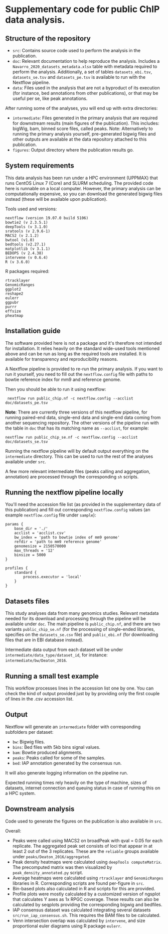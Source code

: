 # Supplementary code for public ChIP data analysis.

## Structure of the repository

- `src`: Contains source code used to perform the analysis in the publication.
- `doc`: Relevant documentation to help reproduce the analysis. Includes a `Navarro_2020_datasets_metadata.xlsx` table with metadata required to perform the analysis. Additionally, a set of tables `datasets_ebi.tsv`, `datasets_se.tsv` and `datasets_pe.tsv` is available to run with the Nextflow pipeline. 
- `data`: Files used in the analysis that are not a byproduct of its execution (for instance, bed annotations from other publications), or that may be useful per se, like peak annotations.

After running some of the analyses, you will end up with extra directories:
- `intermediate`: Files generated in the primary analysis that are required for downstream results (main figures of the publication). This includes: bigWig, bam, binned score files, called peaks. Note: Alternatively to running the primary analysis yourself, pre-generated bigwig files and other outputs are available at the data repository attached to this publication.
- `figures`: Output directory where the publication results go.

## System requirements

This data analysis has been run under a HPC environment (UPPMAX) that runs 
CentOS Linux 7 (Core) and SLURM scheduling. The provided code here is runnable on a local computer. However,
the primary analysis can be computationally expensive, so you can download the generated bigwig files instead
(these will be available upon publication).

Tools used and versions:

    nextflow (version 19.07.0 build 5106)
    bowtie2 (v 2.3.5.1)
    deepTools (v 3.1.0)
    sratools (v 2.9.6-1)
    MACS2 (v 2.1.2)
    bwtool (v1.0)
    bedtools (v2.27.1)
    matplotlib (v 3.1.1)
    BEDOPS (v 2.4.38)
    intervene (v 0.6.4)
    R (v 3.6.0)

R packages required:

    rtracklayer
    GenomicRanges
    ggplot2
    reshape2
    eulerr
    ggpubr
    purrr
    effsize
    pheatmap


## Installation guide

The software provided here is not a package and it's therefore not intended for
installation. It relies heavily on the standard wide-used tools mentioned above and
 can be run as long as the required tools are installed. It is available 
for transparency and reproducibility reasons. 

A Nextflow pipeline is provided to re-run the primary analysis. If you want to run it
yourself, you need to fill out the `nextflow.config` file with paths to bowtie
reference index for mm9 and reference genome. 

Then you should be able to run it using nextflow: 

     nextflow run public_chip.nf -c nextflow.config --acclist doc/datasets_pe.tsv 

**Note**: There are currently three versions of this nextflow pipeline, for running paired-end data, single-end data and
single-end data coming from another sequencing repository. The other versions of the pipeline run with the table in `doc` that has its matching name as `--acclist`, for example:

    nextflow run public_chip_se.nf -c nextflow.config --acclist doc/datasets_se.tsv

Running the nextflow pipeline will by default output everything on the `intermediate` directory.
This can be used to run the rest of the analyses available under `src`.

A few more relevant intermediate files (peaks calling and aggregation, annotation) are processed
through the corresponding `sh` scripts.

## Running the nextflow pipeline locally

You'll need the accession file list (as provided in the supplementary data of
this publication) and fill out corresponding `nextflow.config` values (an example 
`nextflow.config` file under `sample`):

    params {
        base_dir = './'
        acclist = 'acclist.csv'
        bw_index = 'path to bowtie index of mm9 genome'
        refdir = 'path to mm9 reference genome'
        genomesize = 2150570000
        max_threads = '12'
        binsize = 5000
    }

    profiles {
        standard {
            process.executor = 'local'
        }
    }


## Datasets files

This study analyses data from many genomics studies. Relevant metadata needed for its download
and processing through the pipeline will be available under `doc`. The main pipeline 
is `public_chip.nf`, and there are two variants `public_chip_se.nf` (for the processing of
single-ended libraries, specifies on the `datasets_se.csv` file) and `public_ebi.nf` (for
downloading files that are in EBI database instead).

Intermediate data output from each dataset will be under `intermediate/data_type/dataset_id`,
for instance: `intermediate/bw/Deaton_2016`.

## Running a small test example

This workflow processes lines in the accession list one by one. You can check
the kind of output provided just by by providing only the first couple of lines in the
.csv accession list.

## Output 

Nextflow will generate an `intermediate` folder with corresponding subfolders
per dataset:

- `bw`: Bigwig files.
- `bins`: Bed files with 5kb bins signal values.
- `bam`: Bowtie produced alignments.
- `peaks`: Peaks called for some of the samples.
- `bed`: IAP annotation generated by the consensus run.

It will also generate logging information on the pipeline run.

Expected running times rely heavily on the type of machine, sizes of datasets,
internet connection and queuing status in case of running this on a HPC system.

## Downstream analysis

Code used to generate the figures on the publication is also available in `src`.

Overall: 
- Peaks were called using MACS2 on broadPeak with qval = 0.05 for each replicate. 
The aggregated peak set consists of loci that appear in at least 2 out of the 3
replicates. These are the `reliable` groups available under `peaks/Deaton_2016/aggregated`.
- Peak density heatmaps were calculated using `deepTools computeMatrix`. The
precomputed matrix was then visualized by `peak_density_annotated.py` script. 
- Average heatmaps were calculated using `rtracklayer` and `GenomicRanges` libraries
in R. Corresponding scripts are found per-figure in `src`.
- Bin-based plots also calculated in R and scripts for this are provided.
- Profile plots were mostly calculated by a customized version of ngsplot that
calculates Y axes as 1x RPGC coverage. These results can also be calculated by
seqplots providing the corresponding bigwig and bedfiles.
- IAP consensus dataset was calculated integrating several datasets `src/run_iap_consensus.sh`.
This requires the BAM files to be calculated.
- Venn intersection overlap was calculated by `intervene`, and size proportional 
euler diagrams using R package `eulerr`.

